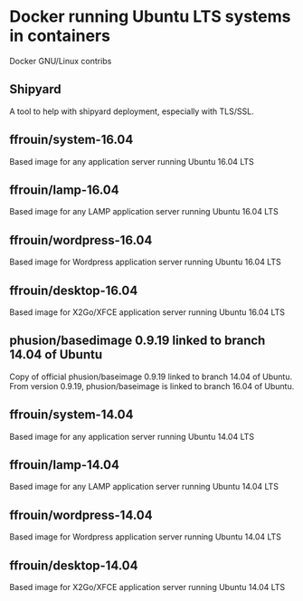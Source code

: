 # Docker running Ubuntu LTS systems in containers
Docker GNU/Linux contribs

## Shipyard
A tool to help with shipyard deployment, especially with TLS/SSL.

## ffrouin/system-16.04
Based image for any application server running Ubuntu 16.04 LTS

## ffrouin/lamp-16.04
Based image for any LAMP application server running Ubuntu 16.04 LTS

## ffrouin/wordpress-16.04
Based image for Wordpress application server running Ubuntu 16.04 LTS

## ffrouin/desktop-16.04
Based image for X2Go/XFCE application server running Ubuntu 16.04 LTS

## phusion/basedimage 0.9.19 linked to branch 14.04 of Ubuntu
Copy of official phusion/baseimage 0.9.19 linked to branch 14.04 of Ubuntu. From version 0.9.19, phusion/baseimage is linked to branch 16.04 of Ubuntu.

## ffrouin/system-14.04
Based image for any application server running Ubuntu 14.04 LTS

## ffrouin/lamp-14.04
Based image for any LAMP application server running Ubuntu 14.04 LTS

## ffrouin/wordpress-14.04
Based image for Wordpress application server running Ubuntu 14.04 LTS

## ffrouin/desktop-14.04
Based image for X2Go/XFCE application server running Ubuntu 14.04 LTS
